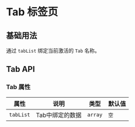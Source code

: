 # Tab 标签页

## 基础用法

通过 `tabList` 绑定当前激活的 `Tab` 名称。

<demo vue="../../example/tab/base.vue"></demo>

## Tab API

### Tab 属性

| 属性       | 说明     | 类型      | 默认值    |
| ---------- | -------- | --------- | --------- |
| `tabList`     | Tab中绑定的数据  | `array`  | `空` |